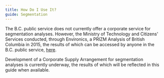 ```yaml
---
title: How Do I Use It?
guide: Segmentation
---
```


The B.C. public service does not currently offer a corporate service for segmentation analyses. However, the Ministry of Technology and Citizens' Services conducted, through Environics, a PRIZM Analysis of British Columbia in 2015, the results of which can be accessed by anyone in the B.C. public service, [here](http://www2.gov.bc.ca/assets/gov/government/services-for-government-and-broader-public-sector/information-technology-services/standards-files/bc_mtic_-_target_segment_thumbnail_sketch-_2015_06_30.pdf).

Development of a Corporate Supply Arrangement for segmentation analyses is currently underway, the results of which will be reflected in this guide when available.
